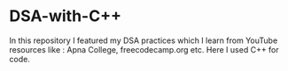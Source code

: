 # DSA-with-C++
In this repository I featured my DSA practices which I learn from YouTube resources like : Apna College, freecodecamp.org etc. Here I used C++ for code.
